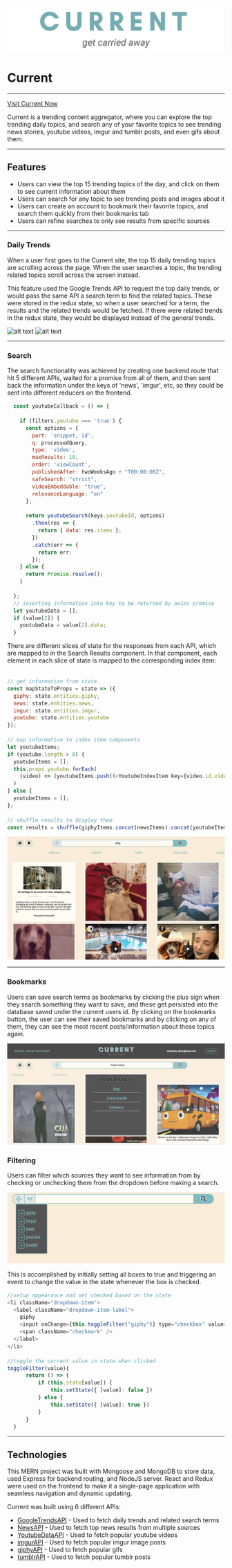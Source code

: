 ![alt text](https://github.com/echurilov/current/blob/master/logo.png)
# Current
---

[Visit Current Now](https://whats-current.herokuapp.com)

Current is a trending content aggregator, where you can explore the top trending daily topics, and search any of your favorite topics to see trending news stories, youtube videos, imgur and tumblr posts, and even gifs about them.

---

## Features

- Users can view the top 15 trending topics of the day, and click on them to see current information about them
- Users can search for any topic to see trending posts and images about it
- Users can create an account to bookmark their favorite topics, and search them quickly from their bookmarks tab
- Users can refine searches to only see results from specific sources

---

### Daily Trends

When a user first goes to the Current site, the top 15 daily trending topics are scrolling across the page. When the user searches a topic, the trending related topics scroll across the screen instead.

This feature used the Google Trends API to request the top daily trends, or would pass the same API a search term to find the related topics. These were stored in the redux state, so when a user searched for a term, the results and the related trends would be fetched. If there were related trends in the redux state, they would be displayed instead of the general trends.

![alt text](http://g.recordit.co/RRZDoAJCo3.gif)
![alt text](http://g.recordit.co/tv2Fo7R9SL.gif)

---

### Search 

The search functionality was achieved by creating one backend route that hit 5 different APIs, waited for a promise from all of them, and then sent back the information under the keys of 'news', 'imgur', etc, so they could be sent into different reducers on the frontend. 

``` javascript
  const youtubeCallback = () => {

    if (filters.youtube === 'true') {
      const options = {
        part: 'snippet, id',
        q: processedQuery,
        type: 'video',
        maxResults: 10,
        order: 'viewCount',
        publishedAfter: twoWeeksAgo + "T00:00:00Z",
        safeSearch: "strict",
        videoEmbeddable: "true",
        relevanceLanguage: "en"
      };

      return youtubeSearch(keys.youtubeId, options)
        .then(res => {
          return { data: res.items };
        })
        .catch(err => {
          return err;
        });
    } else {
      return Promise.resolve();
    }
    
  };
  // inserting information into key to be returned by axios promise
  let youtubeData = [];
  if (value[2]) {
    youtubeData = value[2].data;
  }
```

There are different slices of state for the responses from each API, which are mapped to in the Search Results component. In that component, each element in each slice of state is mapped to the corresponding index item:

``` javascript

// get information from state
const mapStateToProps = state => ({
  giphy: state.entities.giphy,
  news: state.entities.news,
  imgur: state.entities.imgur,
  youtube: state.entities.youtube
});

// map information to index item components
let youtubeItems;
if (youtube.length > 0) {
  youtubeItems = [];
  this.props.youtube.forEach(
    (video) => (youtubeItems.push((<YoutubeIndexItem key={video.id.videoId} video={video} />)))
  )
} else {
  youtubeItems = [];
};
    
// shuffle results to display them
const results = shuffle(giphyItems.concat(newsItems).concat(youtubeItems).concat(imgurItems));

```

![alt text](https://github.com/echurilov/current/blob/master/random-search-results.png)

--- 

### Bookmarks

Users can save search terms as bookmarks by clicking the plus sign when they search something they want to save, and these get persisted into the database saved under the current users id. By clicking on the bookmarks button, the user can see their saved bookmarks and by clicking on any of them, they can see the most recent posts/information about those topics again. 

![alt text](https://github.com/echurilov/current/blob/master/bookmarks.png)

### Filtering

Users can filter which sources they want to see information from by checking or unchecking them from the dropdown before making a search. 

![alt text](filter_dropdown.png)

This is accomplished by initially setting all boxes to true and triggering an event to change the value in the state whenever the box is checked.

```js
//setup appearance and set checked based on the state
<li className="dropdown-item">
  <label className="dropdown-item-label">
    giphy
    <input onChange={this.toggleFilter("giphy")} type="checkbox" value="giphy" checked={this.state.giphy ? true : ""} />
    <span className="checkmark" />
  </label>
</li>

//toggle the current value in state when clicked
toggleFilter(value){
      return () => {
          if (this.state[value]) {
              this.setState({ [value]: false })
          } else {
              this.setState({ [value]: true })
          }
      }   
  }
```


----

## Technologies

This MERN project was built with Mongoose and MongoDB to store data, used Express for backend routing, and NodeJS server. React and Redux were used on the frontend to make it a single-page application with seamless navigation and dynamic updating.

Current was built using 6 different APIs:

* [GoogleTrendsAPI](https://www.npmjs.com/package/google-trends-api) - Used to fetch daily trends and related search terms
* [NewsAPI](https://newsapi.org/) - Used to fetch top news results from multiple sources
* [YoutubeDataAPI](https://developers.google.com/youtube/v3/) - Used to fetch popular youtube videos
* [imgurAPI](https://api.imgur.com/) - Used to fetch popular imgur image posts
* [giphyAPI](https://developers.giphy.com/) - Used to fetch popular gifs
* [tumblrAPI](https://www.tumblr.com/docs/en/api/v2) - Used to fetch popular tumblr posts



